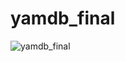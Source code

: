 # yamdb_final
![yamdb_final](https://github.com/ase77/yamdb_final/actions/workflows/yamdb_workflow.yml)
